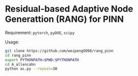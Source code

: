 # Residual-based Adaptive Node Generattion (RANG) for PINN
Requirement: `pytorch`, `pyDOE`, `scipy`

Usage:
```bash
git clone https://github.com/weipengOO98/rang_pinn
cd rang_pinn
export PYTHONPATH=$PWD:$PYTHONPATH
cd A_allencahn
python ac.py --repeat=30
```